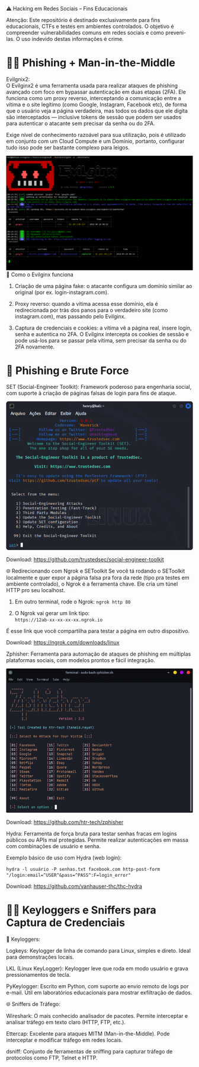 ⚠️ Hacking em Redes Sociais – Fins Educacionais

Atenção: Este repositório é destinado exclusivamente para fins educacionais, CTFs e testes em ambientes controlados.
O objetivo é compreender vulnerabilidades comuns em redes sociais e como preveni-las.
O uso indevido destas informações é crime.

👨‍💻 Phishing + Man-in-the-Middle
============================

Evilgnix2:  
O Evilginx2 é uma ferramenta usada para realizar ataques de phishing avançado com foco em bypassar autenticação em duas etapas (2FA). Ele funciona como um proxy reverso, interceptando a comunicação entre a vítima e o site legítimo (como Google, Instagram, Facebook etc), de forma que o usuário veja a página verdadeira, mas todos os dados que ele digita são interceptados — inclusive tokens de sessão que podem ser usados para autenticar o atacante sem precisar da senha ou do 2FA.  

Exige nível de conhecimento razoável para sua utilização, pois é utilizado em conjunto com um Cloud Compute e um Domínio, portanto, configurar tudo isso pode ser bastante complexo para leigos.

![descrição](/evilginx.png)  
🧠 Como o Evilginx funciona  

1. Criação de uma página fake: o atacante configura um domínio similar ao original (por ex. login-instagram.com).  

2. Proxy reverso: quando a vítima acessa esse domínio, ela é redirecionada por trás dos panos para o verdadeiro site (como instagram.com), mas passando pelo Evilginx.  

3. Captura de credenciais e cookies: a vítima vê a página real, insere login, senha e autentica no 2FA. O Evilginx intercepta os cookies de sessão e pode usá-los para se passar pela vítima, sem precisar da senha ou do 2FA novamente.  

🔐 Phishing e Brute Force  
==========================

SET (Social-Engineer Toolkit):
Framework poderoso para engenharia social, com suporte à criação de páginas falsas de login para fins de ataque.

![descrição](/setoolkit.png)

Download: https://github.com/trustedsec/social-engineer-toolkit

🌐 Redirecionando com Ngrok e SEToolkit
Se você tá rodando o SEToolkit localmente e quer expor a página falsa pra fora da rede (tipo pra testes em ambiente controlado), o Ngrok é a ferramenta chave. Ele cria um túnel HTTP pro seu localhost.

1. Em outro terminal, rode o Ngrok:
    ```ngrok http 80 ```

2. O Ngrok vai gerar um link tipo:  
    ``` https://12ab-xx-xx-xx-xx.ngrok.io ```
   
É esse link que você compartilha para testar a página em outro dispositivo.

Download: https://ngrok.com/downloads/linux  
   
Zphisher:
Ferramenta para automação de ataques de phishing em múltiplas plataformas sociais, com modelos prontos e fácil integração.

![descrição](/workflow.gif)

Download: https://github.com/htr-tech/zphisher

Hydra:
Ferramenta de força bruta para testar senhas fracas em logins públicos ou APIs mal protegidas.
Permite realizar autenticações em massa com combinações de usuário e senha.

Exemplo básico de uso com Hydra (web login):

    hydra -l usuário -P senhas.txt facebook.com http-post-form "/login:email=^USER^&pass=^PASS^:F=login_error"  

Download: https://github.com/vanhauser-thc/thc-hydra

🕵️‍♂️ Keyloggers e Sniffers para Captura de Credenciais
=====================================================

🔑 Keyloggers:

Logkeys:
Keylogger de linha de comando para Linux, simples e direto. Ideal para demonstrações locais.

LKL (Linux KeyLogger):
Keylogger leve que roda em modo usuário e grava pressionamentos de tecla.

PyKeylogger:
Escrito em Python, com suporte ao envio remoto de logs por e-mail. Útil em laboratórios educacionais para mostrar exfiltração de dados.

🌐 Sniffers de Tráfego:

Wireshark:
O mais conhecido analisador de pacotes. Permite interceptar e analisar tráfego em texto claro (HTTP, FTP, etc.).

Ettercap:
Excelente para ataques MITM (Man-in-the-Middle). Pode interceptar e modificar tráfego em redes locais.

dsniff:
Conjunto de ferramentas de sniffing para capturar tráfego de protocolos como FTP, Telnet e HTTP.
